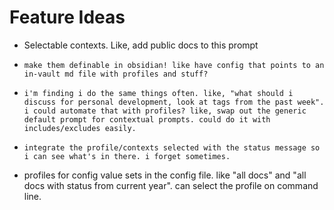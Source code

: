 # Feature Ideas

- Selectable contexts. Like, add public docs to this prompt
-     make them definable in obsidian! like have config that points to an in-vault md file with profiles and stuff?
-     i'm finding i do the same things often. like, "what should i discuss for personal development, look at tags from the past week". i could automate that with profiles? like, swap out the generic default prompt for contextual prompts. could do it with includes/excludes easily.
-     integrate the profile/contexts selected with the status message so i can see what's in there. i forget sometimes.
- profiles for config value sets in the config file. like "all docs" and "all docs with status from current year". can select the profile on command line.
